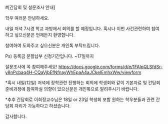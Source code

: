 ﻿#[간담회 및 설문조사 안내]

학우 여러분 안녕하세요.

내일 저녁 7시경 학교 과방에서 회의를 할 예정입니다. 혹시나 이번 사건관련하여 참여하고 싶으신분은 언제든지 환영합니다.

참여하여 도와주고 싶으신분은 개인톡 부탁드립니다.

Ps) 등록금 분할납부 신청기간입니다.
~17일까지

설문조사에 꼭 참여해주세요!
https://docs.google.com/forms/d/e/1FAIpQLSfdSr-y8nPcbaq4H-CQaVjbEfNfnayWhEpaA4aJCkeIEmhxWw/viewform

*혹시 내일(12일) 저녁에 장학관련 진행하는 회의에 학생회와 같이 기본자료 및 간담회 준비과정에 참여하실 의향이 있으신분은 개인톡으로 알려주시기 바랍니다.

*추후 간담회로 이희정교수님은 18일 or 23일 학생회 포함 원하는 학우분들과 관련 간담회 자리가 가능하다고 하셨습니다.

감사합니다.